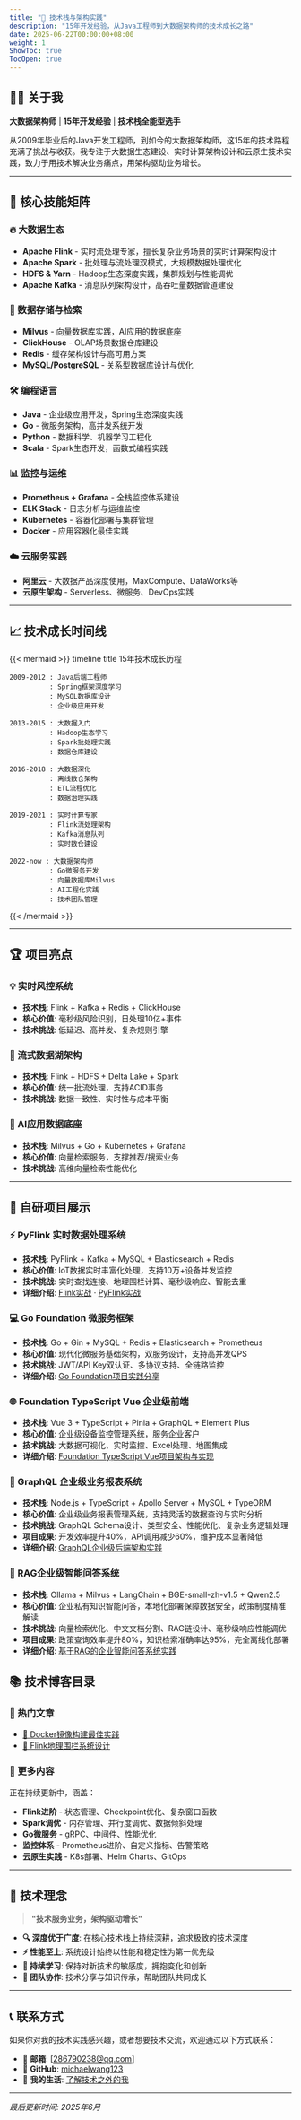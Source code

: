```yaml
---
title: "🚀 技术栈与架构实践"
description: "15年开发经验，从Java工程师到大数据架构师的技术成长之路"
date: 2025-06-22T00:00:00+08:00
weight: 1
ShowToc: true
TocOpen: true
---
```


## 👨‍💻 关于我

**大数据架构师** | **15年开发经验** | **技术栈全能型选手**

从2009年毕业后的Java开发工程师，到如今的大数据架构师，这15年的技术路程充满了挑战与收获。我专注于大数据生态建设、实时计算架构设计和云原生技术实践，致力于用技术解决业务痛点，用架构驱动业务增长。

---

## 🎯 核心技能矩阵

### 🔥 大数据生态
- **Apache Flink** - 实时流处理专家，擅长复杂业务场景的实时计算架构设计
- **Apache Spark** - 批处理与流处理双模式，大规模数据处理优化
- **HDFS & Yarn** - Hadoop生态深度实践，集群规划与性能调优
- **Apache Kafka** - 消息队列架构设计，高吞吐量数据管道建设

### 💾 数据存储与检索
- **Milvus** - 向量数据库实践，AI应用的数据底座
- **ClickHouse** - OLAP场景数据仓库建设
- **Redis** - 缓存架构设计与高可用方案
- **MySQL/PostgreSQL** - 关系型数据库设计与优化

### 🛠️ 编程语言
- **Java** - 企业级应用开发，Spring生态深度实践
- **Go** - 微服务架构，高并发系统开发
- **Python** - 数据科学、机器学习工程化
- **Scala** - Spark生态开发，函数式编程实践

### 📊 监控与运维
- **Prometheus + Grafana** - 全栈监控体系建设
- **ELK Stack** - 日志分析与运维监控
- **Kubernetes** - 容器化部署与集群管理
- **Docker** - 应用容器化最佳实践

### ☁️ 云服务实践
- **阿里云** - 大数据产品深度使用，MaxCompute、DataWorks等
- **云原生架构** - Serverless、微服务、DevOps实践

---

## 📈 技术成长时间线

{{< mermaid >}}
timeline
    title 15年技术成长历程
    
    2009-2012 : Java后端工程师
              : Spring框架深度学习
              : MySQL数据库设计
              : 企业级应用开发
    
    2013-2015 : 大数据入门
              : Hadoop生态学习
              : Spark批处理实践
              : 数据仓库建设
    
    2016-2018 : 大数据深化
              : 离线数仓架构
              : ETL流程优化
              : 数据治理实践
    
    2019-2021 : 实时计算专家
              : Flink流处理架构
              : Kafka消息队列
              : 实时数仓建设
    
    2022-now : 大数据架构师
              : Go微服务开发
              : 向量数据库Milvus
              : AI工程化实践
              : 技术团队管理
{{< /mermaid >}}

---

## 🏆 项目亮点

### 💡 实时风控系统
- **技术栈**: Flink + Kafka + Redis + ClickHouse
- **核心价值**: 毫秒级风险识别，日处理10亿+事件
- **技术挑战**: 低延迟、高并发、复杂规则引擎

### 🌊 流式数据湖架构
- **技术栈**: Flink + HDFS + Delta Lake + Spark
- **核心价值**: 统一批流处理，支持ACID事务
- **技术挑战**: 数据一致性、实时性与成本平衡

### 🤖 AI应用数据底座
- **技术栈**: Milvus + Go + Kubernetes + Grafana
- **核心价值**: 向量检索服务，支撑推荐/搜索业务
- **技术挑战**: 高维向量检索性能优化

---

## 🚀 自研项目展示

### ⚡ PyFlink 实时数据处理系统
- **技术栈**: PyFlink + Kafka + MySQL + Elasticsearch + Redis
- **核心价值**: IoT数据实时丰富化处理，支持10万+设备并发监控
- **技术挑战**: 实时查找连接、地理围栏计算、毫秒级响应、智能去重
- **详细介绍**: [Flink实战](/posts/skill-learning/flink/flink-python-project-readme/) 
             · [PyFlink实战](/posts/skill-learning/flink-python/flink-python-project-readme/) 

### 💻 Go Foundation 微服务框架
- **技术栈**: Go + Gin + MySQL + Redis + Elasticsearch + Prometheus
- **核心价值**: 现代化微服务基础架构，双服务设计，支持高并发QPS
- **技术挑战**: JWT/API Key双认证、多协议支持、全链路监控
- **详细介绍**: [Go Foundation项目实践分享](/posts/skill-learning/golang/go-foundation-project-readme/)

### 🌐 Foundation TypeScript Vue 企业级前端
- **技术栈**: Vue 3 + TypeScript + Pinia + GraphQL + Element Plus
- **核心价值**: 企业级设备监控管理系统，服务企业客户
- **技术挑战**: 大数据可视化、实时监控、Excel处理、地图集成
- **详细介绍**: [Foundation TypeScript Vue项目架构与实现](/posts/skill-learning/front/vue/foundation-typescript-vue-project-readme/)

### 🔗 GraphQL 企业级业务报表系统
- **技术栈**: Node.js + TypeScript + Apollo Server + MySQL + TypeORM
- **核心价值**: 企业级业务报表管理系统，支持灵活的数据查询与实时分析
- **技术挑战**: GraphQL Schema设计、类型安全、性能优化、复杂业务逻辑处理
- **项目成果**: 开发效率提升40%，API调用减少60%，维护成本显著降低
- **详细介绍**: [GraphQL企业级后端架构实践](/posts/skill-learning/graphql/graphql-project-readme/)

### 🤖 RAG企业级智能问答系统
- **技术栈**: Ollama + Milvus + LangChain + BGE-small-zh-v1.5 + Qwen2.5
- **核心价值**: 企业私有知识智能问答，本地化部署保障数据安全，政策制度精准解读
- **技术挑战**: 向量检索优化、中文文档分割、RAG链设计、毫秒级响应性能调优
- **项目成果**: 政策查询效率提升80%，知识检索准确率达95%，完全离线化部署
- **详细介绍**: [基于RAG的企业智能问答系统实践](/posts/skill-learning/llm/rag_based_enterprise_qa_system/)



## 📚 技术博客目录

### 🔗 热门文章

- [🐳 Docker镜像构建最佳实践](/posts/skill-learning/docker/docker-image-build/)
- [🚀 Flink地理围栏系统设计](/posts/skill-learning/flink/blog_geo_fence_system/)

### 📖 更多内容
正在持续更新中，涵盖：
- **Flink进阶** - 状态管理、Checkpoint优化、复杂窗口函数
- **Spark调优** - 内存管理、并行度调优、数据倾斜处理  
- **Go微服务** - gRPC、中间件、性能优化
- **监控体系** - Prometheus进阶、自定义指标、告警策略
- **云原生实践** - K8s部署、Helm Charts、GitOps

---

## 🎨 技术理念

> **"技术服务业务，架构驱动增长"**

- **🔍 深度优于广度**: 在核心技术栈上持续深耕，追求极致的技术深度
- **⚡ 性能至上**: 系统设计始终以性能和稳定性为第一优先级  
- **🔄 持续学习**: 保持对新技术的敏感度，拥抱变化和创新
- **👥 团队协作**: 技术分享与知识传承，帮助团队共同成长

---

## 📞 联系方式

如果你对我的技术实践感兴趣，或者想要技术交流，欢迎通过以下方式联系：

- 📧 **邮箱**: [286790238@qq.com]
- 🐙 **GitHub**: [michaelwang123](https://github.com/michaelwang123)
- 🌟 **我的生活**: [了解技术之外的我](/posts/mylife/)

---

*最后更新时间: 2025年6月*
